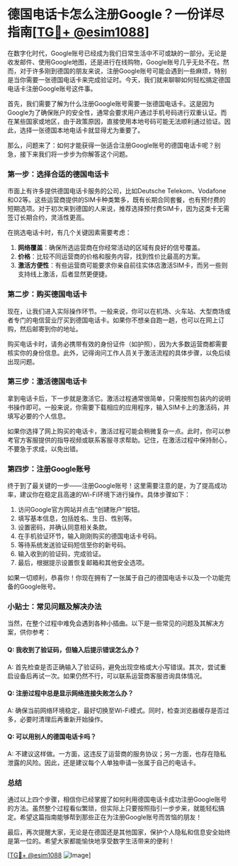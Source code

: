 # 德国电话卡怎么注册Google？一份详尽指南[[TG💪+ @esim1088](https://t.me/s/esim1088)]

在数字化时代，Google账号已经成为我们日常生活中不可或缺的一部分。无论是收发邮件、使用Google地图，还是进行在线购物，Google账号几乎无处不在。然而，对于许多刚到德国的朋友来说，注册Google账号可能会遇到一些麻烦，特别是当你需要一张德国电话卡来完成验证时。今天，我们就来聊聊如何轻松搞定德国电话卡注册Google账号这件事。

首先，我们需要了解为什么注册Google账号需要一张德国电话卡。这是因为Google为了确保账户的安全性，通常会要求用户通过手机号码进行双重认证。而在某些国家或地区，由于政策原因，直接使用本地号码可能无法顺利通过验证。因此，选择一张德国本地电话卡就显得尤为重要了。

那么，问题来了：如何才能获得一张适合注册Google账号的德国电话卡呢？别急，接下来我们将一步步为你解答这个问题。

### 第一步：选择合适的德国电话卡

市面上有许多提供德国电话卡服务的公司，比如Deutsche Telekom、Vodafone和O2等。这些运营商提供的SIM卡种类繁多，既有长期合同套餐，也有预付费的短期选项。对于初次来到德国的人来说，推荐选择预付费SIM卡，因为这类卡无需签订长期合约，灵活性更高。

在挑选电话卡时，有几个关键因素需要考虑：
1. **网络覆盖**：确保所选运营商在你经常活动的区域有良好的信号覆盖。
2. **价格**：比较不同运营商的价格和服务内容，找到性价比最高的方案。
3. **激活方便性**：有些运营商可能要求你亲自前往实体店激活SIM卡，而另一些则支持线上激活，后者显然更便捷。

### 第二步：购买德国电话卡

现在，让我们进入实际操作环节。一般来说，你可以在机场、火车站、大型商场或者专门的电信营业厅买到德国电话卡。如果你不想亲自跑一趟，也可以在网上订购，然后邮寄到你的地址。

购买电话卡时，请务必携带有效的身份证件（如护照），因为大多数运营商都需要核实你的身份信息。此外，记得询问工作人员关于激活流程的具体步骤，以免后续出现问题。

### 第三步：激活德国电话卡

拿到电话卡后，下一步就是激活它。激活过程通常很简单，只需按照包装内的说明书操作即可。一般来说，你需要下载相应的应用程序，输入SIM卡上的激活码，并填写必要的个人信息。

如果你选择了网上购买的电话卡，激活过程可能会稍微复杂一点。此时，你可以参考官方客服提供的指导视频或联系客服寻求帮助。记住，在激活过程中保持耐心，不要急于求成，以免出错。

### 第四步：注册Google账号

终于到了最关键的一步——注册Google账号！这里需要注意的是，为了提高成功率，建议你在稳定且高速的Wi-Fi环境下进行操作。具体步骤如下：

1. 访问Google官方网站并点击“创建账户”按钮。
2. 填写基本信息，包括姓名、生日、性别等。
3. 设置密码，并确认同意相关条款。
4. 在手机验证环节，输入刚刚购买的德国电话卡号码。
5. 等待系统发送验证码短信至你的新号码。
6. 输入收到的验证码，完成验证。
7. 最后，根据提示设置恢复邮箱和其他安全选项。

如果一切顺利，恭喜你！你现在拥有了一张属于自己的德国电话卡以及一个功能完备的Google账号。

### 小贴士：常见问题及解决办法

当然，在整个过程中难免会遇到各种小插曲。以下是一些常见的问题及其解决方案，供你参考：

#### Q: 我收到了验证码，但输入后提示错误怎么办？
A: 首先检查是否正确输入了验证码，避免出现空格或大小写错误。其次，尝试重启设备后再试一次。如果仍然不行，可以联系运营商客服咨询具体情况。

#### Q: 注册过程中总是显示网络连接失败怎么办？
A: 确保当前网络环境稳定，最好切换至Wi-Fi模式。同时，检查浏览器缓存是否过多，必要时清理后再重新开始操作。

#### Q: 可以用别人的德国电话卡吗？
A: 不建议这样做。一方面，这违反了运营商的服务协议；另一方面，也存在隐私泄露的风险。因此，还是建议每个人单独申请一张属于自己的电话卡。

### 总结

通过以上四个步骤，相信你已经掌握了如何利用德国电话卡成功注册Google账号的方法。虽然整个过程看似繁琐，但实际上只要按照指引一步步来，就能轻松搞定。希望这篇指南能够帮到那些正在为注册Google账号而苦恼的朋友！

最后，再次提醒大家，无论是在德国还是其他国家，保护个人隐私和信息安全始终是第一位的。希望大家都能愉快地享受数字生活带来的便利！

[[TG💪+ @esim1088](https://t.me/s/esim1088) ![Image](https://i.postimg.cc/4NQfJmqS/Snipaste-2025-05-13-00-14-12.png)]